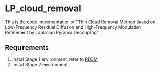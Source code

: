 # LP_cloud_removal
This is the code implementation of "Thin Cloud Removal Method Based on Low-Frequency Residual Diffusion and High-Frequency Modulation Refinement by Laplacian Pyramid Decoupling"

## Requirements
1. Install Stage 1 environment, refer to [RDDM]([https://github.com/xinntao/BasicSR](https://github.com/nachifur/RDDM))
2. Install Stage 2 environment,
